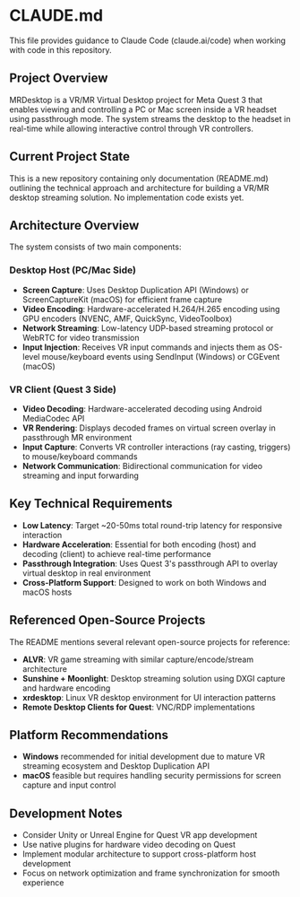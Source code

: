 # CLAUDE.md

This file provides guidance to Claude Code (claude.ai/code) when working with code in this repository.

## Project Overview

MRDesktop is a VR/MR Virtual Desktop project for Meta Quest 3 that enables viewing and controlling a PC or Mac screen inside a VR headset using passthrough mode. The system streams the desktop to the headset in real-time while allowing interactive control through VR controllers.

## Current Project State

This is a new repository containing only documentation (README.md) outlining the technical approach and architecture for building a VR/MR desktop streaming solution. No implementation code exists yet.

## Architecture Overview

The system consists of two main components:

### Desktop Host (PC/Mac Side)
- **Screen Capture**: Uses Desktop Duplication API (Windows) or ScreenCaptureKit (macOS) for efficient frame capture
- **Video Encoding**: Hardware-accelerated H.264/H.265 encoding using GPU encoders (NVENC, AMF, QuickSync, VideoToolbox)
- **Network Streaming**: Low-latency UDP-based streaming protocol or WebRTC for video transmission
- **Input Injection**: Receives VR input commands and injects them as OS-level mouse/keyboard events using SendInput (Windows) or CGEvent (macOS)

### VR Client (Quest 3 Side)
- **Video Decoding**: Hardware-accelerated decoding using Android MediaCodec API
- **VR Rendering**: Displays decoded frames on virtual screen overlay in passthrough MR environment
- **Input Capture**: Converts VR controller interactions (ray casting, triggers) to mouse/keyboard commands
- **Network Communication**: Bidirectional communication for video streaming and input forwarding

## Key Technical Requirements

- **Low Latency**: Target ~20-50ms total round-trip latency for responsive interaction
- **Hardware Acceleration**: Essential for both encoding (host) and decoding (client) to achieve real-time performance
- **Passthrough Integration**: Uses Quest 3's passthrough API to overlay virtual desktop in real environment
- **Cross-Platform Support**: Designed to work on both Windows and macOS hosts

## Referenced Open-Source Projects

The README mentions several relevant open-source projects for reference:
- **ALVR**: VR game streaming with similar capture/encode/stream architecture
- **Sunshine + Moonlight**: Desktop streaming solution using DXGI capture and hardware encoding
- **xrdesktop**: Linux VR desktop environment for UI interaction patterns
- **Remote Desktop Clients for Quest**: VNC/RDP implementations

## Platform Recommendations

- **Windows** recommended for initial development due to mature VR streaming ecosystem and Desktop Duplication API
- **macOS** feasible but requires handling security permissions for screen capture and input control

## Development Notes

- Consider Unity or Unreal Engine for Quest VR app development
- Use native plugins for hardware video decoding on Quest
- Implement modular architecture to support cross-platform host development
- Focus on network optimization and frame synchronization for smooth experience